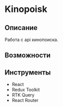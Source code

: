 # Kinopoisk

## Описание

Работа с api кинопоиска. 

## Возможности

## Инструменты
* React
* Redux Toolkit
* RTK Query
* React Router